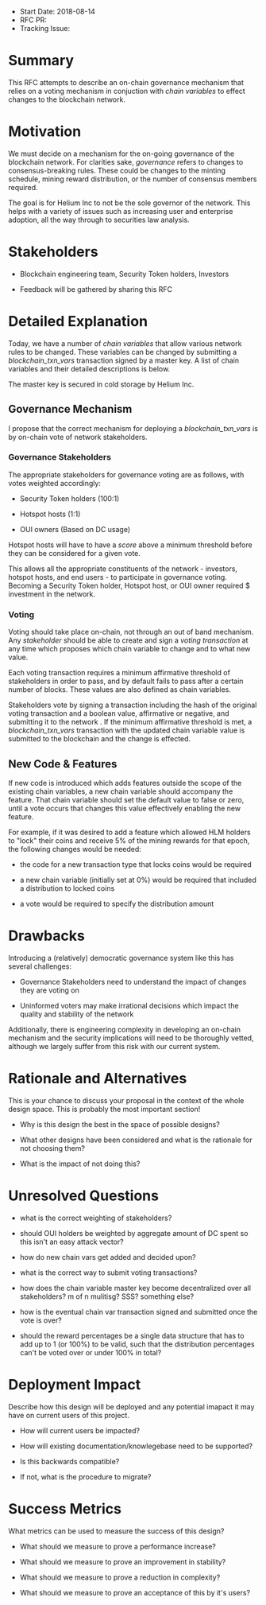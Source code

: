 - Start Date: 2018-08-14
- RFC PR:
- Tracking Issue:

# Summary
[summary]: #summary

This RFC attempts to describe an on-chain governance mechanism that relies on a voting mechanism in conjuction with _chain variables_ to effect changes to the blockchain network.

# Motivation
[motivation]: #motivation

We must decide on a mechanism for the on-going governance of the blockchain network. For clarities sake, _governance_ refers to changes to consensus-breaking rules. These could be changes to the minting schedule, mining reward distribution, or the number of consensus members required.

The goal is for Helium Inc to not be the sole governor of the network. This helps with a variety of issues such as increasing user and enterprise adoption, all the way through to securities law analysis.

# Stakeholders
[stakeholders]: #stakeholders

* Blockchain engineering team, Security Token holders, Investors

* Feedback will be gathered by sharing this RFC

# Detailed Explanation
[detailed-explanation]: #detailed-explanation

Today, we have a number of _chain variables_ that allow various network rules to be changed. These variables can be changed by submitting a _blockchain_txn_vars_ transaction signed by a master key. A list of chain variables and their detailed descriptions is below.

The master key is secured in cold storage by Helium Inc.

## Governance Mechanism

I propose that the correct mechanism for deploying a _blockchain_txn_vars_ is by on-chain vote of network stakeholders.

### Governance Stakeholders

The appropriate stakeholders for governance voting are as follows, with votes weighted accordingly:

- Security Token holders (100:1)

- Hotspot hosts (1:1)

- OUI owners (Based on DC usage)

Hotspot hosts will have to have a _score_ above a minimum threshold before they can be considered for a given vote.

This allows all the appropriate constituents of the network - investors, hotspot hosts, and end users - to participate in governance voting. Becoming a Security Token holder, Hotspot host, or OUI owner required $ investment in the network.

### Voting

Voting should take place on-chain, not through an out of band mechanism. Any _stakeholder_ should be able to create and sign a _voting transaction_ at any time which proposes which chain variable to change and to what new value.

Each voting transaction requires a minimum affirmative threshold of stakeholders in order to pass, and by default fails to pass after a certain number of blocks. These values are also defined as chain variables.

Stakeholders vote by signing a transaction including the hash of the original voting transaction and a boolean value, affirmative or negative, and submitting it to the network . If the minimum affirmative threshold is met, a _blockchain_txn_vars_ transaction with the updated chain variable value is submitted to the blockchain and the change is effected.

## New Code & Features

If new code is introduced which adds features outside the scope of the existing chain variables, a new chain variable should accompany the feature. That chain variable should set the default value to false or zero, until a vote occurs that changes this value effectively enabling the new feature.

For example, if it was desired to add a feature which allowed HLM holders to "lock" their coins and receive 5% of the mining rewards for that epoch, the following changes would be needed:

- the code for a new transaction type that locks coins would be required

- a new chain variable (initially set at 0%) would be required that included a distribution to locked coins

- a vote would be required to specify the distribution amount

# Drawbacks
[drawbacks]: #drawbacks

Introducing a (relatively) democratic governance system like this has several challenges:

- Governance Stakeholders need to understand the impact of changes they are voting on

- Uninformed voters may make irrational decisions which impact the quality and stability of the network

Additionally, there is engineering complexity in developing an on-chain mechanism and the security implications will need to be thoroughly vetted, although we largely suffer from this risk with our current system.

# Rationale and Alternatives
[alternatives]: #rationale-and-alternatives

This is your chance to discuss your proposal in the context of the whole design
space. This is probably the most important section!

- Why is this design the best in the space of possible designs?

- What other designs have been considered and what is the rationale for not
  choosing them?

- What is the impact of not doing this?

# Unresolved Questions
[unresolved]: #unresolved-questions

- what is the correct weighting of stakeholders?

- should OUI holders be weighted by aggregate amount of DC spent so this isn't an easy attack vector?

- how do new chain vars get added and decided upon?

- what is the correct way to submit voting transactions?

- how does the chain variable master key become decentralized over all stakeholders? m of n mulitisg? SSS? something else?

- how is the eventual chain var transaction signed and submitted once the vote is over?

- should the reward percentages be a single data structure that has to add up to 1 (or 100%) to be valid, such that the distribution percentages can't be voted over or under 100% in total?

# Deployment Impact
[deployment-impact]: #deployment-impact

Describe how this design will be deployed and any potential imapact it may have on
current users of this project.

- How will current users be impacted?

- How will existing documentation/knowlegebase need to be supported?

- Is this backwards compatible?

- If not, what is the procedure to migrate?

# Success Metrics
[success-metrics]: #success-metrics

What metrics can be used to measure the success of this design?

- What should we measure to prove a performance increase?

- What should we measure to prove an improvement in stability?

- What should we measure to prove a reduction in complexity?

- What should we measure to prove an acceptance of this by it's users?
